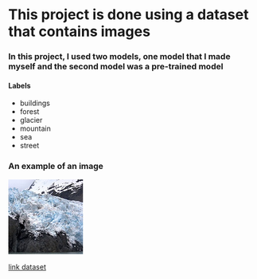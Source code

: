 # This project is done using a dataset that contains images
### In this project, I used two models, one model that I made myself and the second model was a pre-trained model
#### Labels
*  buildings
*  forest
*  glacier
*  mountain
*  sea
*  street

### An example of an image
![image](https://github.com/miladrasooli1304/intel-image-dataset/blob/master/archive_4/seg_test/seg_test/glacier/20092.jpg)

[link dataset](https://www.kaggle.com/datasets/puneet6060/intel-image-classification)
